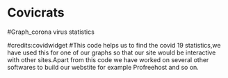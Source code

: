 # Covicrats
#Graph_corona virus statistics
<div class="bingwidget" data-type="covid19" data-market="en-us" data-language="en-us"></div>
  
<script src="//www.bing.com/widget/bootstrap.answer.js" async=""></script>
#credits:covidwidget
#This code helps us to find the covid 19 statistics,we have used this for one of our graphs so that our site would be interactive with other sites.Apart from this code we have worked on several other softwares to build our webstite for example Profreehost and so on. 
